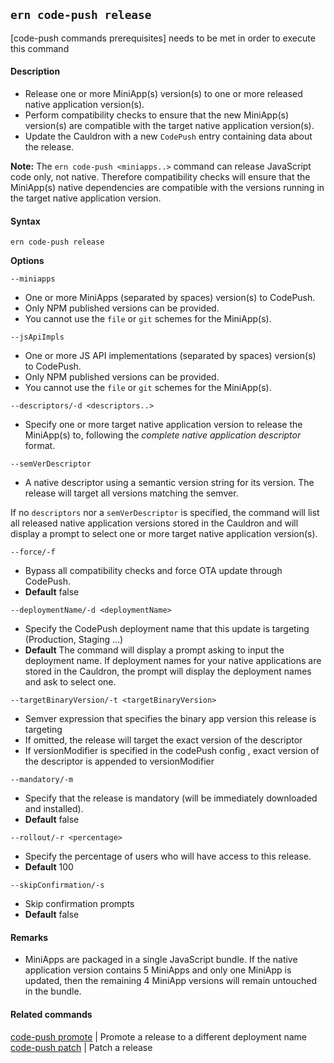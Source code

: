 ## `ern code-push release`

[code-push commands prerequisites] needs to be met in order to execute this command

#### Description

* Release one or more MiniApp(s) version(s) to one or more released native application version(s).
* Perform compatibility checks to ensure that the new MiniApp(s) version(s) are compatible with the target native application version(s).
* Update the Cauldron with a new `CodePush` entry containing data about the release.

**Note:** The `ern code-push <miniapps..>` command can release JavaScript code only, not native. Therefore compatibility checks will ensure that the MiniApp(s) native dependencies are compatible with the versions running in the target native application version.

#### Syntax

`ern code-push release`  

**Options**  

`--miniapps`

* One or more MiniApps (separated by spaces) version(s) to CodePush.
* Only NPM published versions can be provided.
* You cannot use the `file` or `git` schemes for the MiniApp(s).

`--jsApiImpls`

* One or more JS API implementations (separated by spaces) version(s) to CodePush.
* Only NPM published versions can be provided.
* You cannot use the `file` or `git` schemes for the MiniApp(s).

`--descriptors/-d <descriptors..>`

* Specify one or more target native application version to release the MiniApp(s) to, following the *complete native application descriptor* format.

`--semVerDescriptor`

* A native descriptor using a semantic version string for its version. The release will target all versions matching the semver.

If no `descriptors` nor a `semVerDescriptor` is specified, the command will list all released native application versions stored in the Cauldron and will display a prompt to select one or more target native application version(s).

`--force/-f`

* Bypass all compatibility checks and force OTA update through CodePush.
* **Default** false

`--deploymentName/-d <deploymentName>`

* Specify the CodePush deployment name that this update is targeting (Production, Staging ...)
* **Default**  The command will display a prompt asking to input the deployment name. If deployment names for your native applications are stored in the Cauldron, the prompt will display the deployment names and ask to select one.

`--targetBinaryVersion/-t <targetBinaryVersion>`
* Semver expression that specifies the binary app version this release is targeting
* If omitted, the release will target the exact version of the descriptor
* If versionModifier is specified in the codePush config , exact version of the descriptor is appended to versionModifier

`--mandatory/-m`

* Specify that the release is mandatory (will be immediately downloaded and installed).
* **Default**  false

`--rollout/-r <percentage>`

* Specify the percentage of users who will have access to this release.
* **Default**  100

`--skipConfirmation/-s`

* Skip confirmation prompts
* **Default** false

#### Remarks

* MiniApps are packaged in a single JavaScript bundle. If the native application version contains 5 MiniApps and only one MiniApp is updated, then the remaining 4 MiniApp versions will remain untouched in the bundle.

#### Related commands

[code-push promote] | Promote a release to a different deployment name  
[code-push patch] | Patch a release
 
[code-push promote]: ./promote.md
[code-push patch]: ./patch.md